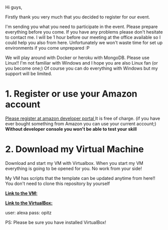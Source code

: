 Hi guys, 

Firstly thank you very much that you decided to register for our event.

I'm sending you what you need to participate in the event. Please prepare everything before you come. If you have any problems please don't hesitate to contact me. I will be 1 hour before our meeting at the office available so I could help you also from here.
Unfortunately we won't waste time for set up environments if you come unprepared :P 

We will play around with Docker or heroku with MongoDB.  Please use Linux!! I'm not familiar with Windows and I hope you are also Linux fan (or you become one;) Of course you can do everything with Windows but my support will be limited.

# 1. Register or use your Amazon account

[Please register at amazon developer portal ](http://developer.amazon.com/)
It is free of charge. (if you have ever bought something from Amazon you can use your current account;) **Without developer console you won't be able to test your skill** 


# 2. Download my Virtual Machine

Download and start my VM with Virtualbox. When you start my VM  everything is going to be opened for you. No work from your side!

My VM has scripts that the template can be updated anytime from here!! You don't need to clone this repository by yourself

       
[**Link to the VM:**](http://soon)

[**Link to the VirtualBox:**](https://www.virtualbox.org/wiki/Downloads)

user: alexa
pass: opitz

PS: Please be sure you have installed VirtualBox! 

